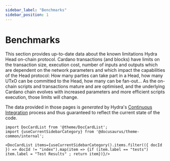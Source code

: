 ```yaml
---
sidebar_label: "Benchmarks"
sidebar_position: 1
---
```


# Benchmarks

This section provides up-to-date data about the known limitations Hydra Head on-chain protocol. Cardano transactions (and blocks) have limits on the transaction size, execution cost, number of inputs and outputs which are dependent on the network parameters and which impact the capabilities of the Head protocol: How many parties can take part in a Head, how many UTxO can be committed to the Head, how many can be fan-out... As the on-chain scripts and transactions mature and are optimised, and the underlying Cardano chain evolves with increased parameters and more efficient scripts execution, those limits will change.

The data provided in those pages is _generated_ by Hydra's [Continuous Integration](https://github.com/input-output-hk/hydra/actions/workflows/ci.yaml) process and thus guaranteed to reflect the current state of the code.

```mdx-code-block
import DocCardList from '@theme/DocCardList';
import {useCurrentSidebarCategory} from '@docusaurus/theme-common/internal';

<DocCardList items={useCurrentSidebarCategory().items.filter(({ docId }) => docId != "index").map(item => {if (item.label == "tests") item.label = "Test Results" ; return item})}/>
```
